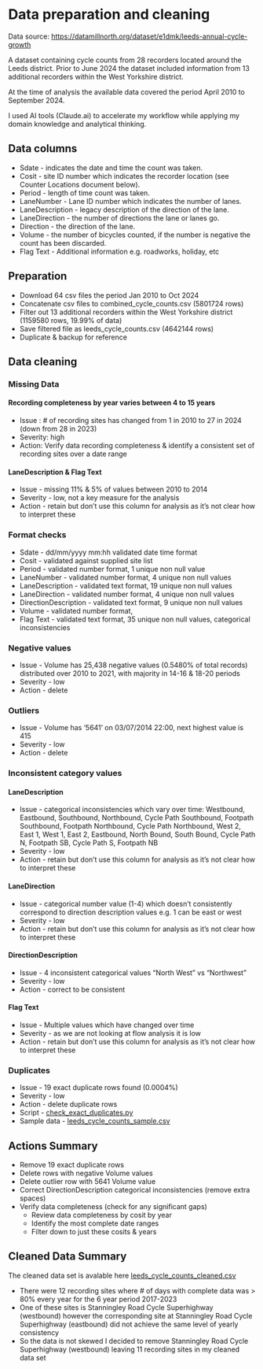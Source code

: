 # Data preparation and cleaning
  
Data source: https://datamillnorth.org/dataset/e1dmk/leeds-annual-cycle-growth

A dataset containing cycle counts from 28 recorders located around the Leeds district. Prior to June 2024 the dataset included information from 13 additional recorders within the West Yorkshire district.

At the time of analysis the available data covered the period April 2010 to September 2024.

I used AI tools (Claude.ai) to accelerate my workflow while applying my domain knowledge and analytical thinking.

## Data columns

- Sdate - indicates the date and time the count was taken.
- Cosit - site ID number which indicates the recorder location (see Counter Locations document below).
- Period - length of time count was taken.
- LaneNumber - Lane ID number which indicates the number of lanes.
- LaneDescription - legacy description of the direction of the lane.
- LaneDirection - the number of directions the lane or lanes go.
- Direction - the direction of the lane.
- Volume - the number of bicycles counted, if the number is negative the count has been discarded.
- Flag Text - Additional information e.g. roadworks, holiday, etc

## Preparation

- Download 64 csv files the period Jan 2010 to Oct 2024
- Concatenate csv files to combined_cycle_counts.csv (5801724 rows)
- Filter out 13 additional recorders within the West Yorkshire district (1159580 rows, 19.99% of data)
- Save filtered file as leeds_cycle_counts.csv (4642144 rows)
- Duplicate & backup for reference

## Data cleaning

### Missing Data

#### Recording completeness by year varies between 4 to 15 years 

- Issue : # of recording sites has changed from 1 in 2010 to 27 in 2024 (down from 28 in 2023)
- Severity: high
- Action:  Verify data recording completeness & identify a consistent set of recording sites over a date range

#### LaneDescription & Flag Text

- Issue - missing 11% & 5% of values between 2010 to 2014
- Severity - low, not a key measure for the analysis
- Action - retain but don’t use this column for analysis as it’s not clear how to interpret these 

### Format checks 

- Sdate - dd/mm/yyyy mm:hh validated date time format
- Cosit - validated against  supplied site list
- Period - validated number format, 1 unique non null value
- LaneNumber - validated number format, 4 unique non null values
- LaneDescription - validated text format, 19 unique non null values
- LaneDirection - validated number format, 4 unique non null values
- DirectionDescription - validated text format, 9 unique non null values
- Volume  - validated number format, 
- Flag Text - validated text format, 35 unique non null values, categorical inconsistencies

### Negative values

- Issue -  Volume has 25,438 negative values (0.5480% of total records) distributed over 2010 to 2021, with majority in 14-16 & 18-20 periods
- Severity - low
- Action - delete

### Outliers

- Issue - Volume has ‘5641’ on 03/07/2014 22:00, next highest value is 415
- Severity - low
- Action - delete

### Inconsistent category values

#### LaneDescription 

- Issue - categorical inconsistencies which vary over time: Westbound, Eastbound, Southbound, Northbound, Cycle Path Southbound, Footpath Southbound, Footpath Northbound, Cycle Path Northbound, West 2, East 1, West 1, East 2, Eastbound, North Bound, South Bound, Cycle Path N, Footpath SB, Cycle Path S, Footpath NB 
- Severity - low
- Action - retain but don’t use this column for analysis as it’s not clear how to interpret these
    
#### LaneDirection

- Issue - categorical number value (1-4) which doesn’t consistently correspond to direction description values e.g. 1 can be east or west
- Severity - low
- Action - retain but don’t use this column for analysis as it’s not clear how to interpret these

#### DirectionDescription

- Issue - 4 inconsistent categorical values “North West” vs “Northwest”
- Severity - low
- Action - correct to be consistent 

#### Flag Text

- Issue - Multiple values which have changed over time
- Severity - as we are not looking at flow analysis it is low
- Action - retain but don’t use this column for analysis as it’s not clear how to interpret these

### Duplicates

- Issue - 19 exact duplicate rows found (0.0004%)
- Severity - low
- Action - delete duplicate rows
- Script - <a href="../data-cleaning/cleaning-scripts/check_exact_duplicates.py">check_exact_duplicates.py</a>
- Sample data - <a href="../data-cleaning/cleaned-data/leeds_cycle_counts_sample.csv">leeds_cycle_counts_sample.csv</a>

## Actions Summary

- Remove 19 exact duplicate rows
- Delete rows with negative Volume values
- Delete outlier row with 5641 Volume value
- Correct DirectionDescription categorical inconsistencies (remove extra spaces)
- Verify data completeness (check for any significant gaps) 
    - Review data completeness by cosit by year
    - Identify the most complete date ranges
    - Filter down to just these cosits & years


## Cleaned Data Summary

The cleaned data set is avalable here <a href="">leeds_cycle_counts_cleaned.csv</a>

- There were 12 recording sites where # of days with complete data was > 80% every year for the 6 year period 2017-2023
- One of these sites is Stanningley Road Cycle Superhighway (westbound) however the corresponding site at Stanningley Road Cycle Superhighway (eastbound) did not achieve the same level of yearly consistency
- So the data is not skewed I decided to remove Stanningley Road Cycle Superhighway (westbound) leaving 11 recording sites in my cleaned data set
